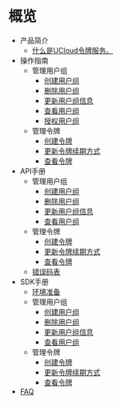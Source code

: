# 概览



* 产品简介
    * [什么是UCloud令牌服务。](/utoken/intro/whatutokenis)
* 操作指南
    * 管理用户组 
        * [创建用户组](/utoken/operation/mgr_client/create_client) 
        * [删除用户组](/utoken/operation/mgr_client/delete_client)
        * [更新用户组信息](/utoken/operation/mgr_client/update_client)
        * [查看用户组](/utoken/operation/mgr_client/query_client)
        * [授权用户组](/utoken/operation/mgr_client/auth_client)     
    * 管理令牌
        * [创建令牌](/utoken/operation/mgr_token/create_token)
        * [更新令牌续期方式](/utoken/operation/mgr_token/update_token)
        * [查看令牌](/utoken/operation/mgr_token/query_token)
* API手册
    * 管理用户组
        * [创建用户组](/utoken/developer/mgr_client/create_client)
        * [删除用户组](/utoken/developer/mgr_client/delete_client)
        * [更新用户组信息](/utoken/developer/mgr_client/update_client)
        * [查看用户组](/utoken/developer/mgr_client/query_client)
    * 管理令牌
        * [创建令牌](/utoken/developer/mgr_token/create_token)
        * [更新令牌续期方式](/utoken/developer/mgr_token/update_token)
        * [查看令牌](/utoken/developer/mgr_token/query_token)
    * [错误码表](/utoken/developer/errorcode)
* SDK手册
    * [环境准备](/utoken/sdk/prerequisites)
    * 管理用户组
        * [创建用户组](/utoken/sdk/mgr_client/create_client)
        * [删除用户组](/utoken/sdk/mgr_client/delete_client)
        * [更新用户组信息](/utoken/sdk/mgr_client/update_client)
        * [查看用户组](/utoken/sdk/mgr_client/get_client)
    * 管理令牌
        * [创建令牌](/utoken/sdk/mgr_token/create_token)
        * [更新令牌续期方式](/utoken/sdk/mgr_token/update_token)
        * [查看令牌](/utoken/sdk/mgr_token/get_token)
* [FAQ](/utoken/faq)

